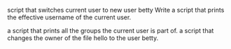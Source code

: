 script that switches current user to new user betty
Write a script that prints the effective username of the current user.


a script that prints all the groups the current user is part of.
a script that changes the owner of the file hello to the user betty.

